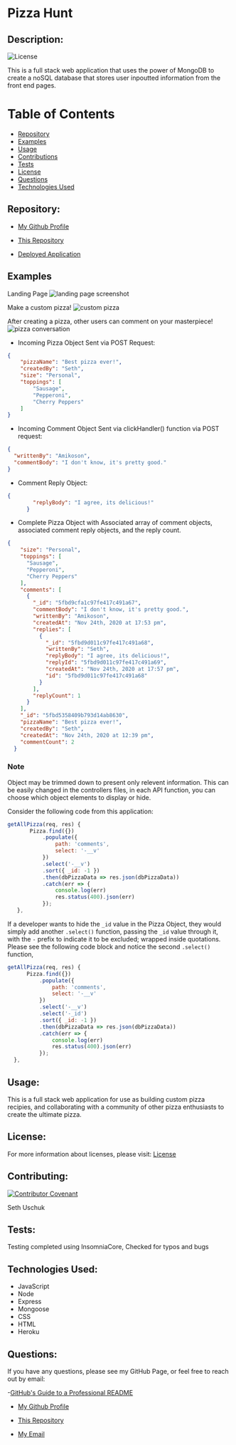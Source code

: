 # Pizza Hunt   

## Description:

![License](https://img.shields.io/badge/License-MIT-blue.svg "License Badge")

This is a full stack web application that uses the power of MongoDB to create a noSQL database that stores user inpoutted information from the front end pages.


# Table of Contents 

- [Repository](#repository)
- [Examples](#examples)
- [Usage](#usage)
- [Contributions](#contributing)
- [Tests](#tests)
- [License](#license)
- [Questions](#questions)
- [Technologies Used](#languages)

## Repository: 
- [My Github Profile](https://github.com/suschuk24)

- [This Repository](https://github.com/suschuk24/new-social-network)

- [Deployed Application](https://pizza-hunt-112420.herokuapp.com/)


## Examples
Landing Page
![landing page screenshot](/public/assets/images/landing-page.jpg)

Make a custom pizza!
![custom pizza](/public/assets/images/create-pizza.jpg)

After creating a pizza, other users can comment on your masterpiece!
![pizza conversation](/public/assets/images/pizza-conversation.jpg)

* Incoming Pizza Object Sent via POST Request:
``` JSON
{
    "pizzaName": "Best pizza ever!",
    "createdBy": "Seth",
    "size": "Personal",
    "toppings": [
        "Sausage",
        "Pepperoni",
        "Cherry Peppers"
    ]
}
```
* Incoming Comment Object Sent via clickHandler() function via POST request:

``` JSON
{
  "writtenBy": "Amikoson",
  "commentBody": "I don't know, it's pretty good."
}
```
* Comment Reply Object: 
``` JSON
{
        "replyBody": "I agree, its delicious!"
      }
```

* Complete Pizza Object with Associated array of comment objects, associated comment reply objects, and the reply count. 
``` JSON
{
    "size": "Personal",
    "toppings": [
      "Sausage",
      "Pepperoni",
      "Cherry Peppers"
    ],
    "comments": [
      {
        "_id": "5fbd9cfa1c97fe417c491a67",
        "commentBody": "I don't know, it's pretty good.",
        "writtenBy": "Amikoson",
        "createdAt": "Nov 24th, 2020 at 17:53 pm",
        "replies": [
          {
            "_id": "5fbd9d011c97fe417c491a68",
            "writtenBy": "Seth",
            "replyBody": "I agree, its delicious!",
            "replyId": "5fbd9d011c97fe417c491a69",
            "createdAt": "Nov 24th, 2020 at 17:57 pm",
            "id": "5fbd9d011c97fe417c491a68"
          }
        ],
        "replyCount": 1
      }
    ],
    "_id": "5fbd5358409b793d14ab8630",
    "pizzaName": "Best pizza ever!",
    "createdBy": "Seth",
    "createdAt": "Nov 24th, 2020 at 12:39 pm",
    "commentCount": 2
  }
```

### Note
 Object may be trimmed down to present only relevent information. This can be easily changed in the controllers files, in each API function, you can choose which object elements to display or hide.
 
 Consider the following code from this application:
 ``` JavaScript
getAllPizza(req, res) {
        Pizza.find({})
            .populate({
                path: 'comments',
                select: '-__v'
            })
            .select('-__v')
            .sort({ _id: -1 })
            .then(dbPizzaData => res.json(dbPizzaData))
            .catch(err => {
                console.log(err)
                res.status(400).json(err)
            });
    },
 ```
  If a developer wants to hide the ```_id``` value in the Pizza Object, they would simply add another ```.select()``` function, passing the ```_id``` value through it, with the ```-``` prefix to indicate it to be excluded; wrapped inside quotations. Please see the following code block and notice the second ```.select()``` function,
  ``` JavaScript
 getAllPizza(req, res) {
        Pizza.find({})
            .populate({
                path: 'comments',
                select: '-__v'
            })
            .select('-__v')
            .select('-_id')
            .sort({ _id: -1 })
            .then(dbPizzaData => res.json(dbPizzaData))
            .catch(err => {
                console.log(err)
                res.status(400).json(err)
            });
    },
  ```
  
## Usage:

This is a full stack web application for use as building custom pizza recipies, and collaborating with a community of other pizza enthusiasts to create the ultimate pizza. 

## License:
For more information about licenses, please visit:
[License](https://opensource.org/licenses/MIT)

## Contributing:

[![Contributor Covenant](https://img.shields.io/badge/Contributor%20Covenant-v2.0%20adopted-ff69b4.svg)](CODE_OF_CONDUCT.md)

Seth Uschuk


## Tests:

Testing completed using InsomniaCore, Checked for typos and bugs


## Technologies Used:

* JavaScript
* Node
* Express
* Mongoose
* CSS
* HTML
* Heroku


## Questions:


If you have any questions, please see my GitHub Page, or feel free to reach out by email:

-[GitHub's Guide to a Professional README](https://github.com/coding-boot-camp/potential-enigma/blob/master/readme-guide.md)


- [My Github Profile](https://github.com/suschuk24)

- [This Repository](https://github.com/suschuk24/pizza-hunt)

- [My Email](test@gmail.com)

  